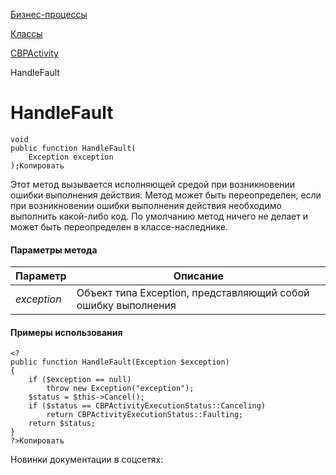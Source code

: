 [Бизнес-процессы](/api_help/bizproc/index.php)

[Классы](/api_help/bizproc/bizproc_classes/index.php)

[CBPActivity](/api_help/bizproc/bizproc_classes/CBPActivity/index.php)

HandleFault

HandleFault
===========

```
void
public function HandleFault(
	Exception exception
);Копировать
```

Этот метод вызывается исполняющей средой при возникновении ошибки выполнения действия. Метод может быть переопределен, если при возникновении ошибки выполнения действия необходимо выполнить какой-либо код. По умолчанию метод ничего не делает и может быть переопределен в классе-наследнике.

#### Параметры метода

| Параметр | Описание |
| --- | --- |
| *exception* | Объект типа Exception, представляющий собой ошибку выполнения |

#### Примеры использования

```
<?
public function HandleFault(Exception $exception)
{
	if ($exception == null)
		throw new Exception("exception");
	$status = $this->Cancel();
	if ($status == CBPActivityExecutionStatus::Canceling)
		return CBPActivityExecutionStatus::Faulting;
	return $status;
}
?>Копировать
```

Новинки документации в соцсетях: